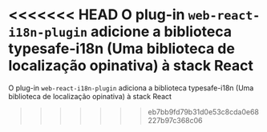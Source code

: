 <<<<<<< HEAD
O plug-in `web-react-i18n-plugin` adicione a biblioteca typesafe-i18n (Uma biblioteca de localização opinativa) à stack React
=======
O plug-in `web-react-i18n-plugin` adiciona a biblioteca typesafe-i18n (Uma biblioteca de localização opinativa) à stack React
>>>>>>> eb7bb9fd79b31d0e53c8cda0e68227b97c368c06
